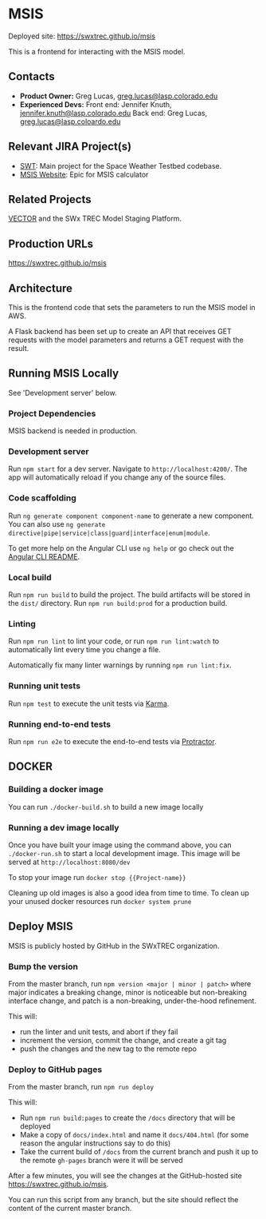 # MSIS

Deployed site: https://swxtrec.github.io/msis

This is a frontend for interacting with the MSIS model.

## Contacts

* **Product Owner:**
	Greg Lucas, greg.lucas@lasp.colorado.edu
* **Experienced Devs:**
    Front end: Jennifer Knuth, jennifer.knuth@lasp.colorado.edu
	Back end: Greg Lucas, greg.lucas@lasp.coloardo.edu

## Relevant JIRA Project(s)

* [SWT](http://mods-jira.lasp.colorado.edu:8080/browse/SWT/): Main project for the
	Space Weather Testbed codebase.
* [MSIS Website](https://jira.lasp.colorado.edu/browse/SWT-65): Epic for MSIS calculator

## Related Projects

[VECTOR](https://swxtrec.github.io/vector) and the SWx TREC Model Staging Platform.

## Production URLs

https://swxtrec.github.io/msis

<!-- ## Necessary Permissions

TK -->

## Architecture

This is the frontend code that sets the parameters to run the MSIS model in AWS.

A Flask backend has been set up to create an API that receives GET requests with the model parameters and returns a GET request with the result.

## Running MSIS Locally

See 'Development server' below.

### Project Dependencies

MSIS backend is needed in production.

### Development server

Run `npm start` for a dev server. Navigate to `http://localhost:4200/`. The app will automatically reload if you change any of the source files.

### Code scaffolding

Run `ng generate component component-name` to generate a new component. You can also use `ng generate directive|pipe|service|class|guard|interface|enum|module`.

To get more help on the Angular CLI use `ng help` or go check out the [Angular CLI README](https://github.com/angular/angular-cli/blob/master/README.md).

### Local build

Run `npm run build` to build the project. The build artifacts will be stored in the `dist/` directory. Run `npm run build:prod` for a production build.

### Linting

Run `npm run lint` to lint your code, or run `npm run lint:watch` to automatically lint every time you change a file.

Automatically fix many linter warnings by running `npm run lint:fix`.

### Running unit tests

Run `npm test` to execute the unit tests via [Karma](https://karma-runner.github.io).

### Running end-to-end tests

Run `npm run e2e` to execute the end-to-end tests via [Protractor](http://www.protractortest.org/).

## DOCKER

<!-- If you are using docker, be sure to follow the instructions in after-fork.instructions. -->

### Building a docker image

<!-- Once you have followed the steps in after-fork.instructions  -->

You can run `./docker-build.sh` to build a new image locally

### Running a dev image locally

Once you have built your image using the command above, you can `./docker-run.sh` to start a local development image. This image will be served at `http://localhost:8080/dev`

To stop your image run `docker stop {{Project-name}}`

Cleaning up old images is also a good idea from time to time. To clean up your unused docker resources run `docker system prune`

<!-- ### Pushing an image to the LASP web registry

When you are ready to push your image, contact the web team infrastructure group for credentials and instructions on how to log in. Once this is complete you can run `./docker-publish.sh` to publish your image to the server. -->

## Deploy MSIS

MSIS is publicly hosted by GitHub in the SWxTREC organization.
<!-- Who needs to be made aware of a release? What limitations/restrictions are there before making a
release? For example, is there an explicit vetting process, or perhaps certain time windows when a
release shouldn't be made? -->

### Bump the version

From the master branch, run `npm version <major | minor | patch>` where major indicates a breaking change, minor is noticeable but non-breaking interface change, and patch is a non-breaking, under-the-hood refinement.

This will:

* run the linter and unit tests, and abort if they fail
* increment the version, commit the change, and create a git tag
* push the changes and the new tag to the remote repo

### Deploy to GitHub pages

From the master branch, run `npm run deploy`

This will:

* Run `npm run build:pages` to create the `/docs` directory that will be deployed
* Make a copy of `docs/index.html` and name it `docs/404.html` (for some reason the angular instructions say to do this)
* Take the current build of `/docs` from the current branch and push it up to the remote `gh-pages` branch were it will be served

After a few minutes, you will see the changes at the GitHub-hosted site https://swxtrec.github.io/msis.

You can run this script from any branch, but the site should reflect the content of the current master branch.

<!-- ## FAQs and Help

### MSIS-specific common issues, gotchas

Any kind of project-specific issues that would pop up goes here, as well as any quirks or
inconsistencies within the project (e.g. hacks, workarounds, "I don't know why this works but....")

## External Resources

Useful documentation that isn't ours (for example, in LaTiS, maybe links to Scala documentation, or
higher level topics like RDB and Data Model articles/resources) -->
